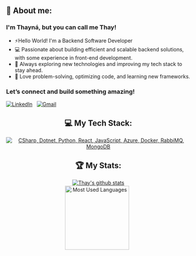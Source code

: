 ## 👋 About me:

### I'm Thayná, but you can call me Thay!

- ⚡Hello World! I'm a Backend Software Developer
- 💻 Passionate about building efficient and scalable backend solutions, with some experience in front-end development.
- 🚀 Always exploring new technologies and improving my tech stack to stay ahead.
- 🔧 Love problem-solving, optimizing code, and learning new frameworks.
  
### Let’s connect and build something amazing!

[![LinkedIn](https://skillicons.dev/icons?i=linkedin)](https://www.linkedin.com/in/thaynacsferreira/) &nbsp;
[![Gmail](https://skillicons.dev/icons?i=gmail)](mailto:thaynacristinadsf@gmail.com?subject=Hello%20Thay,%20From%20Github)

<div align=center>

## 💻 My Tech Stack:

[![CSharp, Dotnet, Python, React, JavaScript, Azure, Docker, RabbiMQ, MongoDB](https://skillicons.dev/icons?i=cs,dotnet,python,react,javascript,azure,docker,rabbitmq,mongodb)](https://skillicons.dev)

## 🏆 My Stats:
[![Thay's github stats](https://github-readme-stats-one-bice.vercel.app/api?username=thaycsf&theme=dark&include_all_commits=true&show_icons=true&count_private=true&role=OWNER,ORGANIZATION_MEMBER,COLLABORATOR&include_orgs=true)](https://github.com/thaycsf)
<br>
<img height=175 alt="Most Used Languages" src="https://github-readme-stats.vercel.app/api/top-langs/?username=thaycsf&layout=compact&theme=dark" />&nbsp;&nbsp;

</div>

